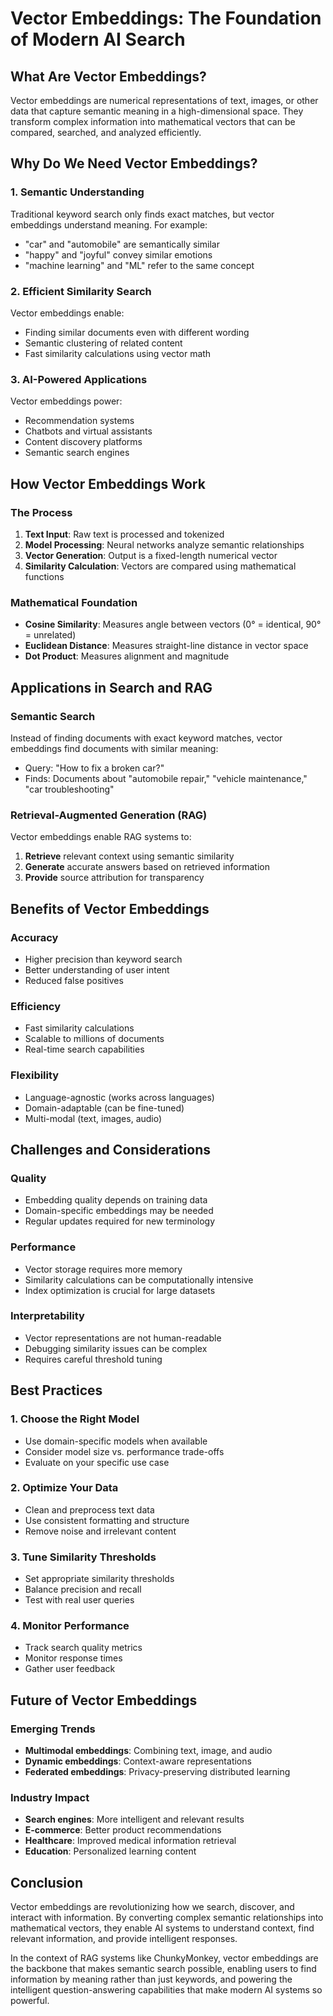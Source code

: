 # Vector Embeddings: The Foundation of Modern AI Search

## What Are Vector Embeddings?

Vector embeddings are numerical representations of text, images, or other data that capture semantic meaning in a high-dimensional space. They transform complex information into mathematical vectors that can be compared, searched, and analyzed efficiently.

## Why Do We Need Vector Embeddings?

### 1. Semantic Understanding

Traditional keyword search only finds exact matches, but vector embeddings understand meaning. For example:

- "car" and "automobile" are semantically similar
- "happy" and "joyful" convey similar emotions
- "machine learning" and "ML" refer to the same concept

### 2. Efficient Similarity Search

Vector embeddings enable:

- Finding similar documents even with different wording
- Semantic clustering of related content
- Fast similarity calculations using vector math

### 3. AI-Powered Applications

Vector embeddings power:

- Recommendation systems
- Chatbots and virtual assistants
- Content discovery platforms
- Semantic search engines

## How Vector Embeddings Work

### The Process

1. **Text Input**: Raw text is processed and tokenized
2. **Model Processing**: Neural networks analyze semantic relationships
3. **Vector Generation**: Output is a fixed-length numerical vector
4. **Similarity Calculation**: Vectors are compared using mathematical functions

### Mathematical Foundation

- **Cosine Similarity**: Measures angle between vectors (0° = identical, 90° = unrelated)
- **Euclidean Distance**: Measures straight-line distance in vector space
- **Dot Product**: Measures alignment and magnitude

## Applications in Search and RAG

### Semantic Search

Instead of finding documents with exact keyword matches, vector embeddings find documents with similar meaning:

- Query: "How to fix a broken car?"
- Finds: Documents about "automobile repair," "vehicle maintenance," "car troubleshooting"

### Retrieval-Augmented Generation (RAG)

Vector embeddings enable RAG systems to:

1. **Retrieve** relevant context using semantic similarity
2. **Generate** accurate answers based on retrieved information
3. **Provide** source attribution for transparency

## Benefits of Vector Embeddings

### Accuracy

- Higher precision than keyword search
- Better understanding of user intent
- Reduced false positives

### Efficiency

- Fast similarity calculations
- Scalable to millions of documents
- Real-time search capabilities

### Flexibility

- Language-agnostic (works across languages)
- Domain-adaptable (can be fine-tuned)
- Multi-modal (text, images, audio)

## Challenges and Considerations

### Quality

- Embedding quality depends on training data
- Domain-specific embeddings may be needed
- Regular updates required for new terminology

### Performance

- Vector storage requires more memory
- Similarity calculations can be computationally intensive
- Index optimization is crucial for large datasets

### Interpretability

- Vector representations are not human-readable
- Debugging similarity issues can be complex
- Requires careful threshold tuning

## Best Practices

### 1. Choose the Right Model

- Use domain-specific models when available
- Consider model size vs. performance trade-offs
- Evaluate on your specific use case

### 2. Optimize Your Data

- Clean and preprocess text data
- Use consistent formatting and structure
- Remove noise and irrelevant content

### 3. Tune Similarity Thresholds

- Set appropriate similarity thresholds
- Balance precision and recall
- Test with real user queries

### 4. Monitor Performance

- Track search quality metrics
- Monitor response times
- Gather user feedback

## Future of Vector Embeddings

### Emerging Trends

- **Multimodal embeddings**: Combining text, image, and audio
- **Dynamic embeddings**: Context-aware representations
- **Federated embeddings**: Privacy-preserving distributed learning

### Industry Impact

- **Search engines**: More intelligent and relevant results
- **E-commerce**: Better product recommendations
- **Healthcare**: Improved medical information retrieval
- **Education**: Personalized learning content

## Conclusion

Vector embeddings are revolutionizing how we search, discover, and interact with information. By converting complex semantic relationships into mathematical vectors, they enable AI systems to understand context, find relevant information, and provide intelligent responses.

In the context of RAG systems like ChunkyMonkey, vector embeddings are the backbone that makes semantic search possible, enabling users to find information by meaning rather than just keywords, and powering the intelligent question-answering capabilities that make modern AI systems so powerful.
